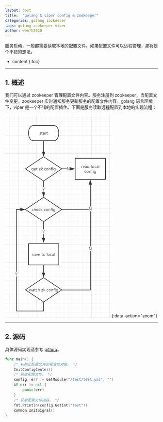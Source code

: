 ```yaml
---
layout: post
title:  "golang & viper config & zookeeper"
categories: golang zookeeper
tags: golang zookeeper viper
author: wenfh2020
---
```


服务启动，一般都需要读取本地的配置文件。如果配置文件可以远程管理，那将是个不错的想法。



* content
{:toc}

---

## 1. 概述

我们可以通过 zookeeper 管理配置文件内容。服务注册到 zookeeper，当配置文件变更，zookeeper 实时通知服务更新服务的配置文件内容。golang 语言环境下，viper 是一个不错的配置插件。下面是服务读取远程配置到本地的实现流程：

![获取远程配置逻辑](/images/2020-09-08-22-49-33.png){:data-action="zoom"}

---

## 2. 源码

具体源码实现请参考 [github](https://github.com/wenfh2020/go-test/tree/master/project/test_zk_viper)。

```go
func main() {
    /* 初始化配置文件远程管理对象。 */
    InitConfigCenter()
    /* 获取配置文件。 */
    config, err := GetModule("/test/test.yml", "")
    if err != nil {
        panic(err)
    }
    /* 获取配置文件内容。 */
    fmt.Println(config.GetInt("test"))
    common.InitSignal()
}
```
